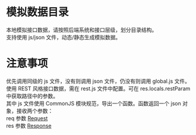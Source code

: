# 模拟数据目录

本地模拟接口数据，请按照后端系统和接口层级，划分目录结构。  
支持使用 js/json 文件，动态/静态生成模拟数据。  

# 注意事项

优先调用同级的 js 文件，没有则调用 json 文件，仍没有则调用 global.js 文件。  
使用 REST 风格接口数据，需在 rest.js 文件中配置。可在 res.locals.restParam 中获取路径中的参数。  
其中 js 文件使用 CommonJS 模块规范，导出一个函数。函数返回一个 json 对象，接收两个参数：  
req 参数 [Request](http://expressjs.com/en/4x/api.html#req)  
res 参数 [Response](http://expressjs.com/en/4x/api.html#res)  

